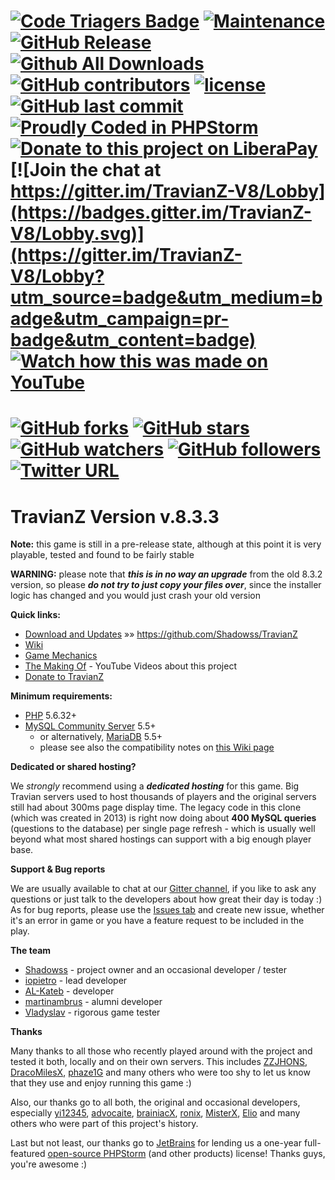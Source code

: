 [![Code Triagers Badge](https://www.codetriage.com/shadowss/travianz/badges/users.svg)](https://www.codetriage.com/shadowss/travianz)
[![Maintenance](https://img.shields.io/maintenance/no/2018.svg)]()
[![GitHub Release](https://img.shields.io/github/release/Shadowss/TravianZ/all.svg)]()
[![Github All Downloads](https://img.shields.io/github/downloads/Shadowss/TravianZ/total.svg)]()
[![GitHub contributors](https://img.shields.io/github/contributors/Shadowss/TravianZ.svg)]()
[![license](https://img.shields.io/github/license/Shadowss/TravianZ.svg)]()
[![GitHub last commit](https://img.shields.io/github/last-commit/Shadowss/TravianZ.svg)]()
[![Proudly Coded in PHPStorm](https://img.shields.io/badge/coded%20in-PHPStorm-BD5CF3.svg)](https://www.jetbrains.com/buy/opensource/?product=phpstorm)
[![Donate to this project on LiberaPay](https://img.shields.io/badge/LiberaPay-donate-F6C915.svg)](https://liberapay.com/Shadowss/donate)
[![Join the chat at https://gitter.im/TravianZ-V8/Lobby](https://badges.gitter.im/TravianZ-V8/Lobby.svg)](https://gitter.im/TravianZ-V8/Lobby?utm_source=badge&utm_medium=badge&utm_campaign=pr-badge&utm_content=badge)
[![Watch how this was made on YouTube](https://img.shields.io/badge/The%20making%20of...-YouTube-FF0000.svg)](https://www.youtube.com/watch?v=1XiHhpGUmQg&list=PLzV5avt1FFHorlIeoL9YX0pdb9bj-FO84)
======
[![GitHub forks](https://img.shields.io/github/forks/badges/shields.svg?style=social&label=Fork)](https://github.com/Shadowss/TravianZ)
[![GitHub stars](https://img.shields.io/github/stars/badges/shields.svg?style=social&label=Stars)](https://github.com/Shadowss/TravianZ)
[![GitHub watchers](https://img.shields.io/github/watchers/badges/shields.svg?style=social&label=Watch)](https://github.com/Shadowss/TravianZ)
[![GitHub followers](https://img.shields.io/github/followers/espadrine.svg?style=social&label=Follow)](https://github.com/Shadowss/TravianZ)
[![Twitter URL](https://img.shields.io/twitter/url/http/shields.io.svg?style=social)](https://twitter.com/cata7007)
======
TravianZ Version **v.8.3.3**
======
**Note:** this game is still in a pre-release state, although at this point it is very playable, tested and found to be fairly stable

**WARNING:** please note that ***this is in no way an upgrade*** from the old 8.3.2 version, so please ***do not try to just copy your files over***, 
since the installer logic has changed and you would just crash your old version

**Quick links:**
* [Download and Updates](https://github.com/Shadowss/TravianZ) &raquo;&raquo; https://github.com/Shadowss/TravianZ
* [Wiki](https://github.com/Shadowss/TravianZ/wiki)
* [Game Mechanics](http://travian.wikia.com/wiki/Travian_Wiki)
* [The Making Of](https://www.youtube.com/watch?v=1XiHhpGUmQg&list=PLzV5avt1FFHorlIeoL9YX0pdb9bj-FO84) - YouTube Videos about this project
* [Donate to TravianZ](https://liberapay.com/martinambrus/donate)

**Minimum requirements:**
* [PHP](http://php.net/) 5.6.32+
* [MySQL Community Server](https://dev.mysql.com/downloads/mysql/) 5.5+
  * or alternatively, [MariaDB](https://downloads.mariadb.org/) 5.5+
  * please see also the compatibility notes on [this Wiki page](https://github.com/Shadowss/TravianZ/wiki/Known-Bugs)

**Dedicated or shared hosting?**

We *strongly* recommend using a ***dedicated hosting*** for this game. Big Travian servers used to host 
thousands of players and the original servers still had about 300ms page display time. The legacy code 
in this clone (which was created in 2013) is right now doing about **400 MySQL queries** (questions 
to the database) per single page refresh - which is usually well beyond what most shared hostings can support 
with a big enough player base.

**Support & Bug reports**

We are usually available to chat at our [Gitter channel](https://gitter.im/TravianZ-V8/Lobby), if you like to ask 
any questions or just talk to the developers about how great their day is today :) As for bug reports, please use 
the [Issues tab](https://github.com/Shadowss/TravianZ/issues) and create new issue, whether it's an error in game 
or you have a feature request to be included in the play.

**The team**
* [Shadowss](https://github.com/Shadowss) - project owner and an occasional developer / tester
* [iopietro](https://github.com/iopietro) - lead developer
* [AL-Kateb](https://github.com/AL-Kateb) - developer
* [martinambrus](https://github.com/martinambrus) - alumni developer
* [Vladyslav](https://github.com/velhbxtyrj) - rigorous game tester

**Thanks**

Many thanks to all those who recently played around with the project and tested it both, locally and on their 
own servers. This includes [ZZJHONS](https://github.com/ZZJHONS), [DracoMilesX](https://github.com/DracoMilesX), 
[phaze1G](https://github.com/phaze1G) and many others who were too shy to let us know that they use and enjoy 
running this game :)

Also, our thanks go to all both, the original and occasional developers, especially [yi12345](https://github.com/yi12345/), 
[advocaite](https://github.com/advocaite/), [brainiacX](https://github.com/brainiacX/), [ronix](https://github.com/ronix/), 
[MisterX](https://github.com/MisterX/), [Elio](https://github.com/Elio/) and many others who were part of this 
project's history.

Last but not least, our thanks go to [JetBrains](https://www.jetbrains.com/) for lending us a one-year full-featured 
[open-source PHPStorm](https://www.jetbrains.com/buy/opensource/?product=phpstorm) (and other products) license! 
Thanks guys, you're awesome :)
